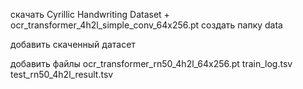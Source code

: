 скачать Cyrillic Handwriting Dataset + ocr_transformer_4h2l_simple_conv_64x256.pt
создать папку data 

добавить скаченный датасет 

добавить файлы
ocr_transformer_rn50_4h2l_64x256.pt
train_log.tsv
test_rn50_4h2l_result.tsv


